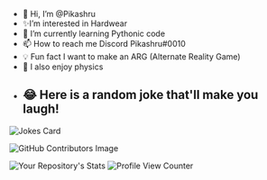 - 👋 Hi, I’m @Pikashru
- ✨I’m interested in Hardwear  
- 🌱 I’m currently learning Pythonic code
- 📫 How to reach me Discord Pikashru#0010
- 💡 Fun fact I want to make an ARG (Alternate Reality Game)
- 🤔 I also enjoy physics
- ## 😂 Here is a random joke that'll make you laugh!
![Jokes Card](https://readme-jokes.vercel.app/api)


![GitHub Contributors Image](https://contrib.rocks/image?repo=pikashru/README.md)

  ![Your Repository's Stats](https://github-readme-stats.vercel.app/api?username=Pikashru&show_icons=true)
 ![Profile View Counter](https://komarev.com/ghpvc/?username=Pikashru)
<!---
Pikashru/Pikashru is a ✨ special ✨ repository because its `README.md` (this file) appears on your GitHub profile.
You can click the Preview link to take a look at your changes.
--->
 
